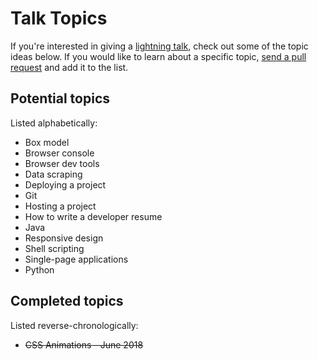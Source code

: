 # Talk Topics

If you're interested in giving a [lightning talk](lightning-talks.md), check out some of the topic ideas below. If you would like to learn about a specific topic, [send a pull request](https://github.com/jr-devs/meetup/pull/new/master) and add it to the list.

## Potential topics
Listed alphabetically:
- Box model
- Browser console
- Browser dev tools
- Data scraping
- Deploying a project
- Git
- Hosting a project
- How to write a developer resume
- Java
- Responsive design
- Shell scripting
- Single-page applications
- Python

## Completed topics
Listed reverse-chronologically:
- ~~CSS Animations - June 2018~~
